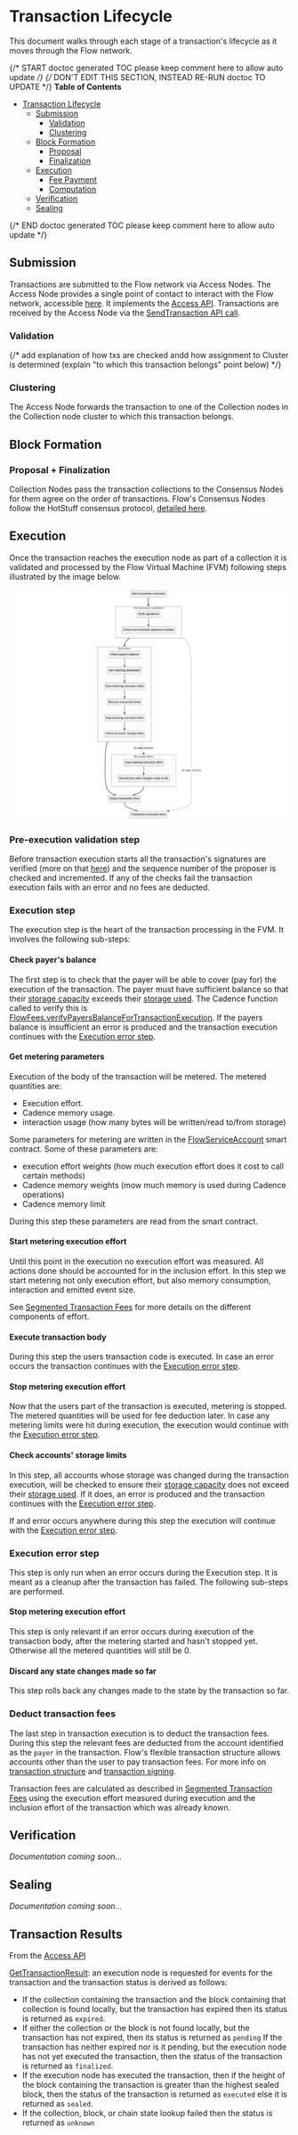 # Transaction Lifecycle

This document walks through each stage of a transaction's lifecycle as it moves through the Flow network.

{/* START doctoc generated TOC please keep comment here to allow auto update */}
{/* DON'T EDIT THIS SECTION, INSTEAD RE-RUN doctoc TO UPDATE */}
**Table of Contents**

- [Transaction Lifecycle](#transaction-lifecycle)
	- [Submission](#submission)
		- [Validation](#validation)
		- [Clustering](#clustering)
	- [Block Formation](#block-formation)
		- [Proposal](#proposal)
		- [Finalization](#finalization)
	- [Execution](#execution)
		- [Fee Payment](#fee-payment)
		- [Computation](#computation)
	- [Verification](#verification)
	- [Sealing](#sealing)

{/* END doctoc generated TOC please keep comment here to allow auto update */}

## Submission

Transactions are submitted to the Flow network via Access Nodes. The Access Node provides a single point of contact to interact with the Flow network, accessible [here](/nodes/access-api#current-mainnet). It implements the [Access API](/nodes/access-api/).
Transactions are received by the Access Node via the [SendTransaction API call](/nodes/access-api#sendtransaction).

### Validation
{/* add explanation of how txs are checked andd how assignment to Cluster is determined (explain "to which this transaction belongs" point below) */}

### Clustering

The Access Node forwards the transaction to one of the Collection nodes in the Collection node cluster to which this transaction belongs. 

## Block Formation 
### Proposal + Finalization 
Collection Nodes pass the transaction collections to the Consensus Nodes for them agree on the order of transactions. Flow's Consensus Nodes follow the HotStuff consensus protocol, [detailed here](https://github.com/onflow/flow-go/tree/master/consensus/hotstuff). 

## Execution

Once the transaction reaches the execution node as part of a collection it is validated and processed by the Flow Virtual Machine (FVM) following steps illustrated by the image below.

![Transaction Execution](fvm-transaction-execution.png)

### Pre-execution validation step

Before transaction execution starts all the transaction's signatures are verified (more on that [here](/concepts/transaction-signing)) and the sequence number of the proposer is checked and incremented.
If any of the checks fail the transaction execution fails with an error and no fees are deducted.

### Execution step

The execution step is the heart of the transaction processing in the FVM. It involves the following sub-steps:

#### Check payer's balance
  
The first step is to check that the payer will be able to cover (pay for) the execution of the transaction. The payer must have sufficient balance so 
that their [storage capacity](/concepts/storage#storage-capacity-of-the-payer) exceeds their [storage used](/concepts/storage#storage-used). The Cadence function called to verify this is [FlowFees.verifyPayersBalanceForTransactionExecution](https://github.com/onflow/flow-core-contracts/blob/276863c9af3ff9266c37dd60185cded7ba06cfa2/contracts/FlowFees.cdc#L100). If the payers balance is insufficient an error is produced and the transaction execution continues with the [Execution error step](#execution-error-step).

#### Get metering parameters

Execution of the body of the transaction will be metered. The metered quantities are:

- Execution effort.
- Cadence memory usage.
- interaction usage (how many bytes will be written/read to/from storage)

Some parameters for metering are written in the [FlowServiceAccount](https://github.com/onflow/flow-core-contracts/blob/276863c9af3ff9266c37dd60185cded7ba06cfa2/contracts/FlowServiceAccount.cdc) smart contract. Some of these parameters are:

- execution effort weights (how much execution effort does it cost to call certain methods)
- Cadence memory weights (mow much memory is used during Cadence operations)
- Cadence memory limit

During this step these parameters are read from the smart contract.

#### Start metering execution effort

Until this point in the execution no execution effort was measured. All actions done should be accounted for in the inclusion effort.
In this step we start metering not only execution effort, but also memory consumption, interaction and emitted event size.

See [Segmented Transaction Fees](/concepts/variable-transaction-fees#segmented-transaction-fees) for more details on the different components of effort.

#### Execute transaction body

During this step the users transaction code is executed. In case an error occurs the transaction continues with the [Execution error step](#execution-error-step).

#### Stop metering execution effort

Now that the users part of the transaction is executed, metering is stopped. The metered quantities will be used for fee deduction later.
In case any metering limits were hit during execution, the execution would continue with the [Execution error step](#execution-error-step).

#### Check accounts' storage limits

In this step, all accounts whose storage was changed during the transaction execution, will be checked to ensure their [storage capacity](/concepts/storage#storage-capacity-of-the-payer) does not exceed their [storage used](/concepts/storage#storage-used). If it does, an error is produced and the transaction continues with the [Execution error step](#execution-error-step).

If and error occurs anywhere during this step the execution will continue with the [Execution error step](#execution-error-step).

### Execution error step 

This step is only run when an error occurs during the Execution step. It is meant as a cleanup after the transaction has failed. The following sub-steps are performed.

#### Stop metering execution effort

This step is only relevant if an error occurs during execution of the transaction body, after the metering started and hasn't stopped yet. Otherwise all the metered quantities will still be 0.

#### Discard any state changes made so far

This step rolls back any changes made to the state by the transaction so far.

### Deduct transaction fees

The last step in transaction execution is to deduct the transaction fees. During this step the relevant fees are deducted from the account identified as the `payer` in the transaction. Flow's flexible transaction structure allows accounts other than the user to pay transaction fees. For more info on [transaction structure](https://github.com/onflow/flow/blob/master/docs/content/concepts/accounts-and-keys.md#anatomy-of-a-transaction) and [transaction signing](https://developers.flow.com/learn/concepts/accounts-and-keys). 

Transaction fees are calculated as described in [Segmented Transaction Fees](/concepts/variable-transaction-fees#segmented-transaction-fees) using the execution effort measured during execution and the inclusion effort of the transaction which was already known.

## Verification

_Documentation coming soon..._

## Sealing

_Documentation coming soon..._

## Transaction Results
From the [Access API](https://github.com/onflow/flow-go/blob/master/cmd/access/README.md)

[GetTransactionResult](/nodes/access-api#gettransaction): an execution node is requested for events for the transaction and the transaction status is derived as follows:
* If the collection containing the transaction and the block containing that collection is found locally, but the transaction has expired then its status is returned as `expired`.
* If either the collection or the block is not found locally, but the transaction has not expired, then its status is returned as `pending`
If the transaction has neither expired nor is it pending, but the execution node has not yet executed the transaction, then the status of the transaction is returned as `finalized`.
* If the execution node has executed the transaction, then if the height of the block containing the transaction is greater than the highest sealed block, then the status of the transaction is returned as `executed` else it is returned as `sealed`.
* If the collection, block, or chain state lookup failed then the status is returned as `unknown`
